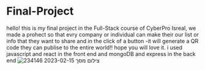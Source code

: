 # Final-Project
hello!
this is my final project in the Full-Stack course of CyberPro Isreal,
we made a prohect so that evry company or individual can make their our list or info that they want to share and in the click of a button -it will generate a QR code they can publise to the entire world!!
hope you will love it.
i used javascript and react in the front end and mongoDB and express in the back end
![צילום מסך 2023-02-15 234146](https://user-images.githubusercontent.com/87654852/219174739-e9abefb3-482c-4e79-9560-18c892f1fc29.png)
